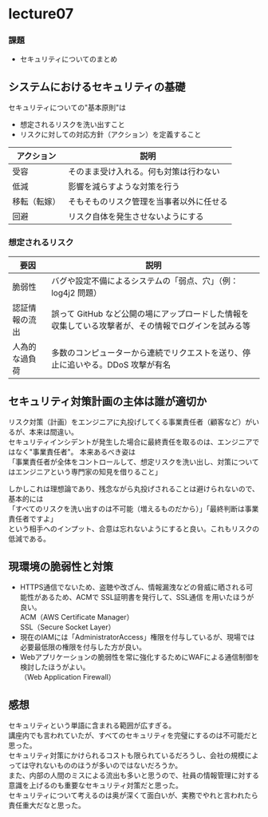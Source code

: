 # lecture07

### 課題

 * セキュリティについてのまとめ

## システムにおけるセキュリティの基礎

セキュリティについての"基本原則"は

* 想定されるリスクを洗い出すこと
* リスクに対しての対応方針（アクション）を定義すること


|  アクション  |  説明  |
| ---- | ---- |
|  受容  |  そのまま受け入れる。何も対策は行わない  |
|  低減  |  影響を減らすような対策を行う  |
|  移転（転嫁）  |  そもそものリスク管理を当事者以外に任せる  |
|  回避  |  リスク自体を発生させないようにする  |

### 想定されるリスク

|  要因  |  説明  |
| ---- | ---- |
|  脆弱性  |  バグや設定不備によるシステムの「弱点、穴」（例：log4j2 問題）  |
|  認証情報の流出  |  誤って GitHub など公開の場にアップロードした情報を収集している攻撃者が、その情報でログインを試みる等  |
|  人為的な過負荷  |  多数のコンピューターから連続でリクエストを送り、停止に追いやる。DDoS 攻撃が有名  |

## セキュリティ対策計画の主体は誰が適切か

リスク対策（計画）をエンジニアに丸投げしてくる事業責任者（顧客など）がいるが、本来は間違い。<br>
セキュリティインシデントが発生した場合に最終責任を取るのは、エンジニアではなく"事業責任者"。
本来あるべき姿は<br>
「事業責任者が全体をコントロールして、想定リスクを洗い出し、対策についてはエンジニアという専門家の知見を借りること」<br>

しかしこれは理想論であり、残念ながら丸投げされることは避けられないので、基本的には<br>
「すべてのリスクを洗い出すのは不可能（増えるものだから）」「最終判断は事業責任者ですよ」<br>
という相手へのインプット、合意は忘れないようにすると良い。これもリスクの低減である。

## 現環境の脆弱性と対策

* HTTPS通信でないため、盗聴や改ざん、情報漏洩などの脅威に晒される可能性があるため、ACMで SSL証明書を発行して、SSL通信 を用いたほうが良い。<br>ACM（AWS Certificate Manager）<br>SSL（Secure Socket Layer）
* 現在のIAMには「AdministratorAccess」権限を付与しているが、現場では必要最低限の権限を付与した方が良い。
* Webアプリケーションの脆弱性を常に強化するためにWAFによる通信制御を検討したほうがよい。<br>（Web Application Firewall）

## 感想

セキュリティという単語に含まれる範囲が広すぎる。<br>
講座内でも言われていたが、すべてのセキュリティを完璧にするのは不可能だと思った。<br>
セキュリティ対策にかけられるコストも限られているだろうし、会社の規模によっては守れないもののほうが多いのではないだろうか。<br>
また、内部の人間のミスによる流出も多いと思うので、社員の情報管理に対する意識を上げるのも重要なセキュリティ対策だと思った。<br>
セキュリティについて考えるのは奥が深くて面白いが、実務でやれと言われたら責任重大だなと思った。